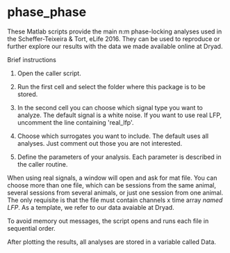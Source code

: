 # phase_phase

These Matlab scripts provide the main n:m phase-locking analyses used in the Scheffer-Teixeira & Tort, eLife 2016.
They can be used to reproduce or further explore our results with the data we made available online at Dryad. 

Brief instructions

1) Open the caller script.

2) Run the first cell and select the folder where this package is to be stored.

3) In the second cell you can choose which signal type you want to analyze.
The default signal is a white noise. If you want to use real LFP, uncomment the
line containing 'real_lfp'. 

4) Choose which surrogates you want to include. The default uses all analyses.
Just comment out those you are not interested.

5) Define the parameters of your analysis. Each parameter is described in the caller routine.

When using real signals, a window will open and ask for mat file. You can
choose more than one file, which can be sessions from the same animal, several sessions
from several animals, or just one session from one animal. The only requisite is that
the file must contain channels x time array *named LFP*. As a template, we refer to our data 
avaiable at Dryad.

To avoid memory out messages, the script opens and runs each file in sequential order.

After plotting the results, all analyses are stored in a variable called Data.

